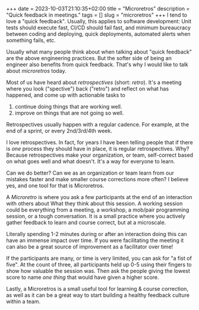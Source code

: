 +++ 
date = 2023-10-03T21:10:35+02:00
title = "Microretros"
description = "Quick feedback in meetings."
tags = []
slug = "microretros"
+++
I tend to love a "quick feedback". Usually, this applies to software
development: Unit tests should execute fast, CI/CD should fail fast, and
minimum bureaucracy between coding and deploying, quick deployments, automated
alerts when something fails, etc.

Usually what many people think about when talking about "quick feedback" are
the above engineering practices. But the softer side of being an engineer also
benefits from quick feedback. That's why I would like to talk about
_microretros_ today.

Most of us have heard about _retrospectives_ (short: _retro_). It's a meeting
where you look ("spective") back ("retro") and reflect on what has happened,
and come up with actionable tasks to

1. continue doing things that are working well.
2. improve on things that are not going so well.

Retrospectives usually happen with a regular cadence. For example, at the end
of a sprint, or every 2nd/3rd/4th week.

I love retrospectives. In fact, for years I have been telling people that if
there is _one_ process they should have in place, it is regular retrospectives.
Why? Because retrospectives make your organization, or team, self-correct based
on what goes well and what doesn't. It's a way for everyone to learn. 

Can we do better? Can we as an organization or team learn from our mistakes
faster and make smaller course corrections more often? I believe yes, and one
tool for that is Microretros.

A _Microretro_ is where you ask a few participants at the end of an interaction
with others about What they think about this session.  A working session could
be everything from a meeting, a workshop, a mob/pair programming session, or a
tough conversation. It is a small practice where you actively gather feedback
to learn and course correct, but at a microscale.

Literally spending 1-2 minutes during or after an interaction doing this can
have an immense impact over time. If you were facilitating the meeting it can
also be a great source of improvement as a facilitator over time!

If the participants are many, or time is very limited, you can ask for "a fist
of five". At the count of three, all participants held up 0-5 using their
fingers to show how valuable the session was. Then ask the people giving the
lowest score to name _one thing_ that would have given a higher score.

Lastly, a Microretros is a small useful tool for learning & course correction,
as well as it can be a great way to start building a healthy feedback culture
within a team. 
